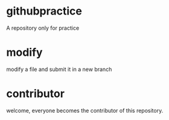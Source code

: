 # githubpractice
A repository only for practice

# modify
modify a file and submit it in a new branch

# contributor
welcome, everyone becomes the contributor of this repository.
